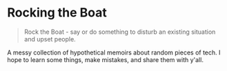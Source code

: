 # Rocking the Boat

> Rock the Boat - say or do something to disturb an existing situation and upset people.

A messy collection of hypothetical memoirs about random pieces of tech. I hope to learn some things, make mistakes, and share them with y'all.